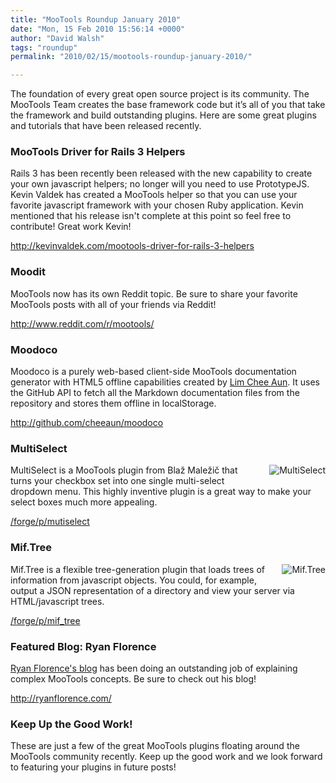 ```yaml
---
title: "MooTools Roundup January 2010"
date: "Mon, 15 Feb 2010 15:56:14 +0000"
author: "David Walsh"
tags: "roundup"
permalink: "2010/02/15/mootools-roundup-january-2010/"

---
```

<p>The foundation of every great open source project is its community. The MooTools Team creates the base framework code but it’s all of you that take the framework and build outstanding plugins. Here are some great plugins and tutorials that have been released recently.</p>

<h3>MooTools Driver for Rails 3 Helpers</h3>
<p>Rails 3 has been recently been released with the new capability to create your own javascript helpers;  no longer will you need to use PrototypeJS.  Kevin Valdek has created a MooTools helper so that you can use your favorite javascript framework with your chosen Ruby application.  Kevin mentioned that his release isn't complete at this point so feel free to contribute!  Great work Kevin!</p>
<p><a href="http://kevinvaldek.com/mootools-driver-for-rails-3-helpers">http://kevinvaldek.com/mootools-driver-for-rails-3-helpers</a></p>

<h3>Moodit</h3>
<p>MooTools now has its own Reddit topic.  Be sure to share your favorite MooTools posts with all of your friends via Reddit!</p>
<p><a href="http://www.reddit.com/r/mootools/">http://www.reddit.com/r/mootools/</a></p>

<h3>Moodoco</h3>
<p>Moodoco is a purely web-based client-side MooTools documentation generator with HTML5 offline capabilities created by <a href="http://www.cheeaun.com">Lim Chee Aun</a>. It uses the GitHub API to fetch all the Markdown documentation files from the repository and stores them offline in localStorage.</p>
<p><a href="http://github.com/cheeaun/moodoco">http://github.com/cheeaun/moodoco</a></p>

<h3>MultiSelect</h3>
<a href="/forge/p/mutiselect"><img src="/forge/uploads/screenshots/185/811/thumbs/48e9e228eacde2e88c4e18c36f3f3d1e.png" alt="MultiSelect" style="float:right;margin:0 0 15px 15px" /></a>
<p>MultiSelect is a MooTools plugin from Blaž Maležič that turns your checkbox set into one single multi-select dropdown menu.  This highly inventive plugin is a great way to make your select boxes much more appealing.</p>
<p><a href="/forge/p/mutiselect">/forge/p/mutiselect</a></p>

<h3>Mif.Tree</h3>
<a href="/forge/p/mif_tree"><img src="/forge/uploads/screenshots/179/809/thumbs/94a5b7d94b1dd39f740213b5a413792b.png" alt="Mif.Tree" style="float:right;margin:0 0 15px 15px" /></a>
<p>Mif.Tree is a flexible tree-generation plugin that loads trees of information from javascript objects.  You could, for example, output a JSON representation of a directory and view your server via HTML/javascript trees.</p>
<p><a href="/forge/p/mif_tree">/forge/p/mif_tree</a></p>

<h3>Featured Blog:  Ryan Florence</h3>
<p><a href="http://ryanflorence.com/">Ryan Florence's blog</a> has been doing an outstanding job of explaining complex MooTools concepts.  Be sure to check out his blog!</p>
<p><a href="http://ryanflorence.com/">http://ryanflorence.com/</a></p>

<h3>Keep Up the Good Work!</h3>

<p>These are just a few of the great MooTools plugins floating around the MooTools community recently. Keep up the good work and we look forward to featuring your plugins in future posts!</p>